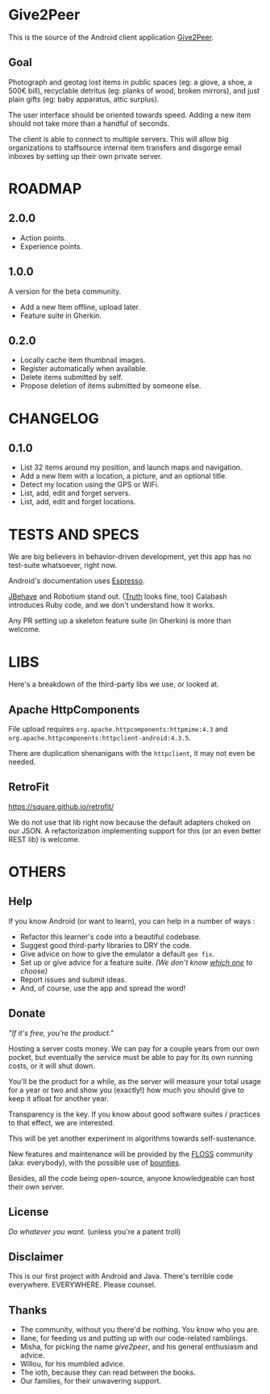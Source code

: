 Give2Peer
=========

This is the source of the Android client application [Give2Peer](http://give2peer.org).


Goal
----

Photograph and geotag lost items in public spaces (eg: a glove, a shoe, a 500€ bill), recyclable
detritus (eg: planks of wood, broken mirrors), and just plain gifts (eg: baby apparatus, attic
surplus).

The user interface should be oriented towards speed. Adding a new item should not take more than a
handful of seconds.

The client is able to connect to multiple servers.
This will allow big organizations to staffsource internal item transfers and disgorge email inboxes
by setting up their own private server.



ROADMAP
=======

2.0.0
-----

- Action points.
- Experience points.


1.0.0
-----

A version for the beta community.

- Add a new Item offline, upload later.
- Feature suite in Gherkin.


0.2.0
-----

- Locally cache item thumbnail images.
- Register automatically when available.
- Delete items submitted by self.
- Propose deletion of items submitted by someone else.



CHANGELOG
=========

0.1.0
-----

- List 32 items around my position, and launch maps and navigation.
- Add a new Item with a location, a picture, and an optional title.
- Detect my location using the GPS or WiFi.
- List, add, edit and forget servers.
- List, add, edit and forget locations.


TESTS AND SPECS
===============

We are big believers in behavior-driven development, yet this app has no test-suite whatsoever, right now.

Android's documentation uses [Espresso](http://developer.android.com/training/testing/ui-testing/espresso-testing.html).

[JBehave](http://jbehave.org/) and Robotium stand out.
([Truth](http://google.github.io/truth/) looks fine, too)
Calabash introduces Ruby code, and we don't understand how it works.

Any PR setting up a skeleton feature suite (in Gherkin) is more than welcome.



LIBS
====

Here's a breakdown of the third-party libs we use, or looked at.


Apache HttpComponents
---------------------

File upload requires `org.apache.httpcomponents:httpmime:4.3`
and `org.apache.httpcomponents:httpclient-android:4.3.5`.

There are duplication shenanigans with the `httpclient`, it may not even be needed.


RetroFit
--------

https://square.github.io/retrofit/

We do not use that lib right now because the default adapters choked on our JSON.
A refactorization implementing support for this (or an even better REST lib) is welcome.



OTHERS
======


Help
----

If you know Android (or want to learn), you can help in a number of ways :

- Refactor this learner's code into a beautiful codebase.
- Suggest good third-party libraries to DRY the code.
- Give advice on how to give the emulator a default `geo fix`.
- Set up or give advice for a feature suite.
  _(We don't know [which one](https://android-arsenal.com/tag/98?sort=rating) to choose)_
- Report issues and submit ideas.
- And, of course, use the app and spread the word!


Donate
------

_"If it's free, you're the product."_

Hosting a server costs money. We can pay for a couple years from our own pocket, but eventually the
service must be able to pay for its own running costs, or it will shut down.

You'll be the product for a while, as the server will measure your total usage for a year or two
and show you (exactly!) how much you should give to keep it afloat for another year.

Transparency is the key. If you know about good software suites / practices to that effect, we are
interested.

This will be yet another experiment in algorithms towards self-sustenance.

New features and maintenance will be provided by the
[FLOSS](http://en.wikipedia.org/wiki/Free_and_open-source_software#FLOSS) community
(aka: everybody), with the possible use of [bounties](https://www.bountysource.com).

Besides, all the code being open-source, anyone knowledgeable can host their own server.


License
-------

_Do whatever you want._ (unless you're a patent troll)


Disclaimer
----------

This is our first project with Android and Java.
There's terrible code everywhere. EVERYWHERE.
Please counsel.


Thanks
------

- The community, without you there'd be nothing. You know who you are.
- Ilane, for feeding us and putting up with our code-related ramblings.
- Misha, for picking the name _give2peer_, and his general enthusiasm and advice.
- Willou, for his mumbled advice.
- The ioth, because they can read between the books.
- Our families, for their unwavering support.